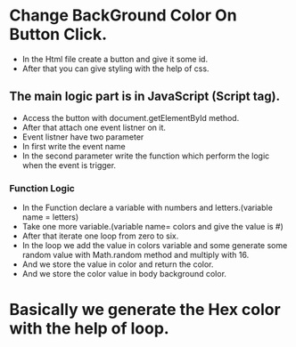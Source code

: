 # Change BackGround Color On Button Click.
- In the Html file create a button and give it some id.
- After that you can give styling with the help of css.
## The main logic part is in JavaScript (Script tag).
  - Access the button with document.getElementById method.
  - After that attach one event listner on it.
  - Event listner have two parameter
  - In first write the event name
  - In the second parameter write the function which perform the logic when the event is trigger.
### Function Logic
- In the Function declare a variable with numbers and letters.(variable name = letters)
- Take one more variable.(variable name= colors and give the value is #)
- After that iterate one loop from zero to six.
- In the loop we add the value in colors variable and some generate some random value with Math.random method and multiply with 16.
- And we store the value in color and return the color.
- And we store the color value in body background color.
  
# Basically we generate the Hex color with the help of loop.
